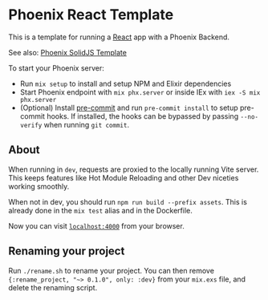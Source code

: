 # Phoenix React Template

This is a template for running a [React](https://react.dev) app with a Phoenix Backend.

See also: [Phoenix SolidJS Template](https://github.com/joseph-lozano/phoenix_solid_js_template)


To start your Phoenix server:

  * Run `mix setup` to install and setup NPM and Elixir dependencies
  * Start Phoenix endpoint with `mix phx.server` or inside IEx with `iex -S mix phx.server`
  * (Optional) Install [pre-commit](https://pre-commit.com/#install) and run `pre-commit install` to setup pre-commit hooks. If installed, the hooks can be bypassed by passing `--no-verify` when running `git commit`.

## About

When running in `dev`, requests are proxied to the locally running Vite server. This keeps features like Hot Module Reloading and other Dev niceties working smoothly.

When not in dev, you should run `npm run build --prefix assets`.
This is already done in the `mix test` alias and in the Dockerfile.

Now you can visit [`localhost:4000`](http://localhost:4000) from your browser.

## Renaming your project

Run `./rename.sh` to rename your project.
You can then remove `{:rename_project, "~> 0.1.0", only: :dev}` from your `mix.exs` file, and delete the renaming script.
